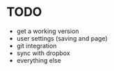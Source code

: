 # TODO
- get a working version
- user settings (saving and page)
- git integration
- sync with dropbox
- everything else

